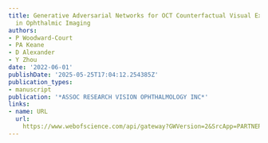 ```yaml
---
title: Generative Adversarial Networks for OCT Counterfactual Visual Explanations
  in Ophthalmic Imaging
authors:
- P Woodward-Court
- PA Keane
- D Alexander
- Y Zhou
date: '2022-06-01'
publishDate: '2025-05-25T17:04:12.254385Z'
publication_types:
- manuscript
publication: '*ASSOC RESEARCH VISION OPHTHALMOLOGY INC*'
links:
- name: URL
  url: 
    https://www.webofscience.com/api/gateway?GWVersion=2&SrcApp=PARTNER_APP&SrcAuth=LinksAMR&KeyUT=WOS:000844401300193&DestLinkType=FullRecord&DestApp=ALL_WOS&UsrCustomerID=f41074198c063036414efcbc916f8956
---
```


